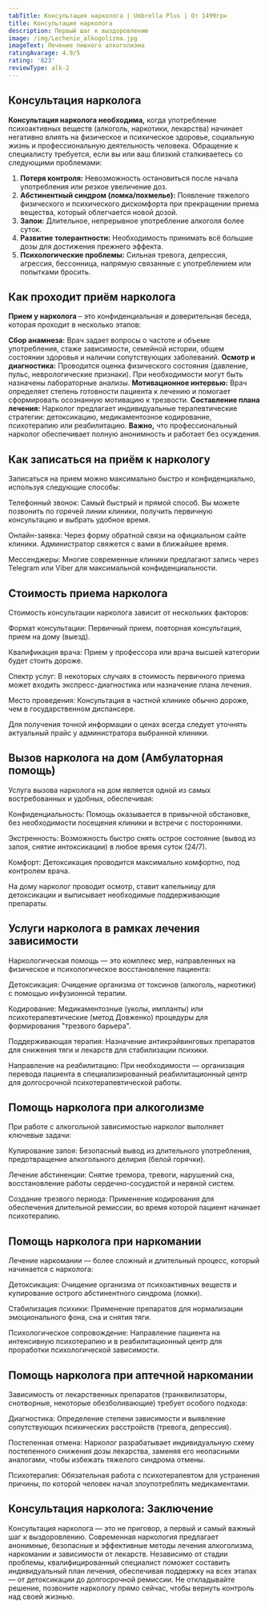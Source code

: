 ```yaml
---
tabTitle: Консультация нарколога | Umbrella Plus | От 1499грн
title: Консультация нарколога
description: Первый шаг к выздоровлению
image: /img/Lechenie_alkogolizma.jpg
imageText: Лечение пивного алкоголизма
ratingAvarage: 4.9/5
rating: '823'
reviewType: alk-2
---
```


## Консультация нарколога

**Консультация нарколога необходима,** когда употребление психоактивных веществ (алкоголь, наркотики, лекарства) начинает негативно влиять на физическое и психическое здоровье, социальную жизнь и профессиональную деятельность человека. Обращение к специалисту требуется, если вы или ваш близкий сталкиваетесь со следующими проблемами:

1. **Потеря контроля:** Невозможность остановиться после начала употребления или резкое увеличение доз.
2. **Абстинентный синдром (ломка/похмелье):** Появление тяжелого физического и психического дискомфорта при прекращении приема вещества, который облегчается новой дозой.
3. **Запои:** Длительное, непрерывное употребление алкоголя более суток.
4. **Развитие толерантности:** Необходимость принимать всё большие дозы для достижения прежнего эффекта.
5. **Психологические проблемы:** Сильная тревога, депрессия, агрессия, бессонница, напрямую связанные с употреблением или попытками бросить.

## Как проходит приём нарколога

**Прием у нарколога** – это конфиденциальная и доверительная беседа, которая проходит в несколько этапов:

**Сбор анамнеза:** Врач задает вопросы о частоте и объеме употребления, стаже зависимости, семейной истории, общем состоянии здоровья и наличии сопутствующих заболеваний.
**Осмотр и диагностика:** Проводится оценка физического состояния (давление, пульс, неврологические признаки). При необходимости могут быть назначены лабораторные анализы.
**Мотивационное интервью:** Врач определяет степень готовности пациента к лечению и помогает сформировать осознанную мотивацию к трезвости.
**Составление плана лечения:** Нарколог предлагает индивидуальные терапевтические стратегии: детоксикацию, медикаментозное кодирование, психотерапию или реабилитацию.
**Важно,** что профессиональный нарколог обеспечивает полную анонимность и работает без осуждения.

## Как записаться на приём к наркологу

Записаться на прием можно максимально быстро и конфиденциально, используя следующие способы:

Телефонный звонок: Самый быстрый и прямой способ. Вы можете позвонить по горячей линии клиники, получить первичную консультацию и выбрать удобное время.

Онлайн-заявка: Через форму обратной связи на официальном сайте клиники. Администратор свяжется с вами в ближайшее время.

Мессенджеры: Многие современные клиники предлагают запись через Telegram или Viber для максимальной конфиденциальности.

## Стоимость приема нарколога

Стоимость консультации нарколога зависит от нескольких факторов:

Формат консультации: Первичный прием, повторная консультация, прием на дому (выезд).

Квалификация врача: Прием у профессора или врача высшей категории будет стоить дороже.

Спектр услуг: В некоторых случаях в стоимость первичного приема может входить экспресс-диагностика или назначение плана лечения.

Место проведения: Консультация в частной клинике обычно дороже, чем в государственном диспансере.

Для получения точной информации о ценах всегда следует уточнять актуальный прайс у администратора выбранной клиники.

## Вызов нарколога на дом (Амбулаторная помощь)

Услуга вызова нарколога на дом является одной из самых востребованных и удобных, обеспечивая:

Конфиденциальность: Помощь оказывается в привычной обстановке, без необходимости посещения клиники и встречи с посторонними.

Экстренность: Возможность быстро снять острое состояние (вывод из запоя, снятие интоксикации) в любое время суток (24/7).

Комфорт: Детоксикация проводится максимально комфортно, под контролем врача.

На дому нарколог проводит осмотр, ставит капельницу для детоксикации и выписывает необходимые поддерживающие препараты.

## Услуги нарколога в рамках лечения зависимости

Наркологическая помощь — это комплекс мер, направленных на физическое и психологическое восстановление пациента:

Детоксикация: Очищение организма от токсинов (алкоголь, наркотики) с помощью инфузионной терапии.

Кодирование: Медикаментозные (уколы, импланты) или психотерапевтические (метод Довженко) процедуры для формирования "трезвого барьера".

Поддерживающая терапия: Назначение антикрэйвинговых препаратов для снижения тяги и лекарств для стабилизации психики.

Направление на реабилитацию: При необходимости — организация перевода пациента в специализированный реабилитационный центр для долгосрочной психотерапевтической работы.

## Помощь нарколога при алкоголизме

При работе с алкогольной зависимостью нарколог выполняет ключевые задачи:

Купирование запоя: Безопасный вывод из длительного употребления, предотвращение алкогольного делирия (белой горячки).

Лечение абстиненции: Снятие тремора, тревоги, нарушений сна, восстановление работы сердечно-сосудистой и нервной систем.

Создание трезвого периода: Применение кодирования для обеспечения длительной ремиссии, во время которой пациент начинает психотерапию.

## Помощь нарколога при наркомании

Лечение наркомании — более сложный и длительный процесс, который начинается с нарколога:

Детоксикация: Очищение организма от психоактивных веществ и купирование острого абстинентного синдрома (ломки).

Стабилизация психики: Применение препаратов для нормализации эмоционального фона, сна и снятия тяги.

Психологическое сопровождение: Направление пациента на интенсивную психотерапию и в реабилитационный центр для проработки психологической зависимости.

## Помощь нарколога при аптечной наркомании

Зависимость от лекарственных препаратов (транквилизаторы, снотворные, некоторые обезболивающие) требует особого подхода:

Диагностика: Определение степени зависимости и выявление сопутствующих психических расстройств (тревога, депрессия).

Постепенная отмена: Нарколог разрабатывает индивидуальную схему постепенного снижения дозы лекарства, заменяя его неопасными аналогами, чтобы избежать тяжелого синдрома отмены.

Психотерапия: Обязательная работа с психотерапевтом для устранения причины, по которой человек начал злоупотреблять медикаментами.

## Консультация нарколога: Заключение

Консультация нарколога — это не приговор, а первый и самый важный шаг к выздоровлению. Современная наркология предлагает анонимные, безопасные и эффективные методы лечения алкоголизма, наркомании и зависимости от лекарств. Независимо от стадии проблемы, квалифицированный специалист поможет составить индивидуальный план лечения, обеспечивая поддержку на всех этапах — от детоксикации до долгосрочной ремиссии. Не откладывайте решение, позвоните наркологу прямо сейчас, чтобы вернуть контроль над своей жизнью.

